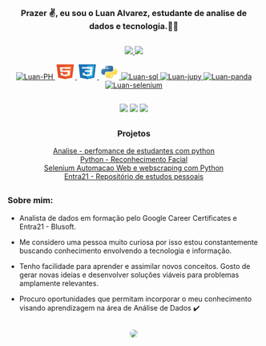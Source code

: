 ##
<h3 align="center">
   Prazer ✌, eu sou o Luan Alvarez, estudante de analise de dados e tecnologia.👨‍💻
</h3>

##

<div align="center">
   <a href="https://github.com/Alvrzz">
      <img height="170em" src="https://github-readme-stats.vercel.app/api?username=Alvrzz&show_icons=true&theme=codeSTACKr&include_all_commits=true&count_private=true"/>
<img height="170em" src="https://github-readme-stats.vercel.app/api/top-langs/?username=Alvrzz&layout=compact&langs_count=7&theme=codeSTACKr"/>
</div>
<div align="center" style="display: inline_block"><br>
<img  alt="Luan-PH" height="30" width="40" src="https://cdn.jsdelivr.net/gh/devicons/devicon/icons/photoshop/photoshop-plain.svg" />       
<img  alt="Luan-HTML" height="30" width="40" src="https://raw.githubusercontent.com/devicons/devicon/master/icons/html5/html5-original.svg">
<img  alt="Luan-CSS" height="30" width="40" src="https://raw.githubusercontent.com/devicons/devicon/master/icons/css3/css3-original.svg">
<img  alt="Luan-Python" height="30" width="40" src="https://raw.githubusercontent.com/devicons/devicon/master/icons/python/python-original.svg">
<img alt="Luan-sql" height="30" width="40" src="https://cdn.jsdelivr.net/gh/devicons/devicon/icons/mysql/mysql-original.svg">
<img alt="Luan-jupy" height="30" width="40" src="https://cdn.jsdelivr.net/gh/devicons/devicon/icons/jupyter/jupyter-original.svg">
<img alt="Luan-panda" height="30" width="40" src="https://cdn.jsdelivr.net/gh/devicons/devicon/icons/pandas/pandas-original.svg" />
<img alt="Luan-selenium" height="30" width="40" src="https://cdn.jsdelivr.net/gh/devicons/devicon/icons/selenium/selenium-original.svg" />
</div>

 
##
 
<div align="center"> 
<a href="https://www.instagram.com/alvrz_luann/" target="_blank"><img src="https://img.shields.io/badge/-Instagram-%23E4405F?style=for-the-badge&logo=instagram&logoColor=white" target="_blank"></a>
<a href = "mailto:alvarezluan.ti@gmail.com"><img src="https://img.shields.io/badge/-Gmail-%23333?style=for-the-badge&logo=gmail&logoColor=white" target="_blank"></a>
<a href="https://www.linkedin.com/in/luan-alvarez-1499a7224/" target="_blank"><img src="https://img.shields.io/badge/-LinkedIn-%230077B5?style=for-the-badge&logo=linkedin&logoColor=white" target="_blank"></a> 


##


<div align="center">
   <h3> Projetos 
   </h3>
   
   <a href="https://github.com/Alvrzz/Analise-da-Perfomance-de-Estudantes">Analise - perfomance de estudantes com python</a>   
   <a href="https://github.com/Alvrzz/Reconhecimento-facial-com-python"> Python - Reconhecimento Facial </a>   
   <a href="https://github.com/Alvrzz/Primeiro-projeto-de-Automacao-Web-e-webscraping-com-Python"> Selenium Automacao Web e webscraping com Python </a>   
   <a href="https://github.com/Alvrzz/Projeto-Grupo-4-Previsao-de-Dados-Entra21">Entra21 - Repositório de estudos pessoais</a>
   

   </div>
   
##

<div align="left">
   <h3> Sobre mim: 
   </h3>
 
- Analista de dados em formação pelo Google Career Certificates e Entra21 - Blusoft.

- Me considero uma pessoa muito curiosa por isso estou constantemente buscando conhecimento envolvendo a tecnologia e informação. 

- Tenho facilidade para aprender e assimilar novos conceitos. Gosto de gerar novas ideias e desenvolver soluções viáveis para problemas amplamente relevantes.

- Procuro oportunidades que permitam incorporar o meu conhecimento visando aprendizagem na área de Análise de Dados :heavy_check_mark:
 </div> 
   
##
   
</div>
<div align="center">
   <img height="100" style="border-radius:50px;" 
      src="https://i.imgur.com/fq7RVBe.gif">
</div>
